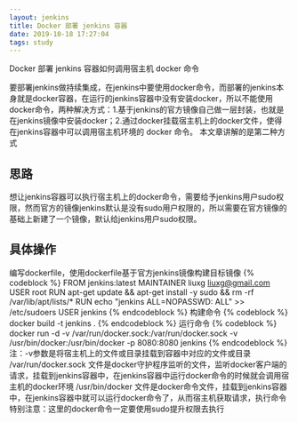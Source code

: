 ```yaml
---
layout: jenkins
title: Docker 部署 jenkins 容器
date: 2019-10-18 17:27:04
tags: study
---
```

Docker 部署 jenkins 容器如何调用宿主机 docker 命令

要部署jenkins做持续集成，在jenkins中要使用docker命令，而部署的jenkins本身就是docker容器，在运行的jenkins容器中没有安装docker，所以不能使用docker命令，两种解决方式：1.基于jenkins的官方镜像自己做一层封装，也就是在jenkins镜像中安装docker；2.通过docker挂载宿主机上的docker文件，使得在jenkins容器中可以调用宿主机环境的 docker 命令。
本文章讲解的是第二种方式

## 思路
想让jenkins容器可以执行宿主机上的docker命令，需要给予jenkins用户sudo权限，然而官方的镜像jenkins默认是没有sudo用户权限的，所以需要在官方镜像的基础上新建了一个镜像，默认给jenkins用户sudo权限。

## 具体操作
编写dockerfile，使用dockerfile基于官方jenkins镜像构建目标镜像
{% codeblock %}
FROM jenkins:latest
MAINTAINER liuxg <liuxg@gmail.com>
USER root
RUN apt-get update && apt-get install -y sudo && rm -rf /var/lib/apt/lists/*
RUN echo "jenkins ALL=NOPASSWD: ALL" >> /etc/sudoers
USER jenkins
{% endcodeblock %}
构建命令
{% codeblock %}
docker build -t jenkins .
{% endcodeblock %}
运行命令
{% codeblock %}
docker run -d	-v /var/run/docker.sock:/var/run/docker.sock -v /usr/bin/docker:/usr/bin/docker -p 8080:8080 jenkins
{% endcodeblock %}
注：-v参数是将宿主机上的文件或目录挂载到容器中对应的文件或目录
/var/run/docker.sock 文件是docker守护程序监听的文件，监听docker客户端的请求，挂载到jenkins容器中，在jenkins容器中运行docker命令的时候就会调用宿主机的docker环境
/usr/bin/docker 文件是docker命令文件，挂载到jenkins容器中，在jenkins容器中就可以运行docker命令了，从而宿主机获取请求，执行命令
特别注意：这里的docker命令一定要使用sudo提升权限去执行


